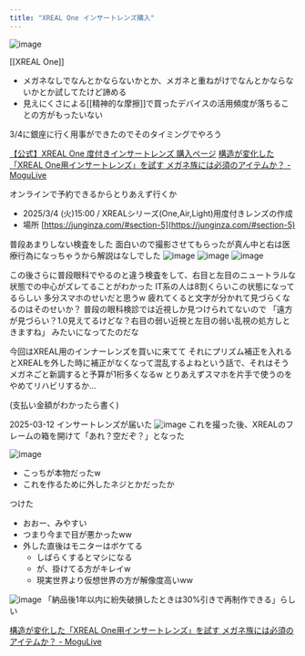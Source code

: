 ```yaml
---
title: "XREAL One インサートレンズ購入"
---
```


![image](https://gyazo.com/596c4b39ae82597bae2ddff80f77c99e/thumb/1000)

[[XREAL One]]
- メガネなしでなんとかならないかとか、メガネと重ねがけでなんとかならないかとか試してたけど諦める
- 見えにくさによる[[精神的な摩擦]]で買ったデバイスの活用頻度が落ちることの方がもったいない

3/4に銀座に行く用事ができたのでそのタイミングでやろう

[【公式】XREAL One 度付きインサートレンズ 購入ページ](https://junginza.com/xreal_one/)
[構造が変化した「XREAL One用インサートレンズ」を試す メガネ族には必須のアイテムか？ - MoguLive](https://www.moguravr.com/xreal-one-insert-lens/)

オンラインで予約できるからとりあえず行くか
- 2025/3/4 (火)15:00  /  XREALシリーズ(One,Air,Light)用度付きレンズの作成
- 場所 [https://junginza.com/#section-5](https://junginza.com/#section-5)


普段あまりしない検査をした
面白いので撮影させてもらったが真ん中と右は医療行為になっちゃうから解説はなしでした
![image](https://gyazo.com/8c0982569263e05c2aa5a803cad4f9d9/thumb/1000)
![image](https://gyazo.com/40ed6c3193ce6c6eb4e18f39f773c5dc/thumb/1000)
![image](https://gyazo.com/04c94a91fc4675b390c3308c14754662/thumb/1000)


この後さらに普段眼科でやるのと違う検査をして、右目と左目のニュートラルな状態での中心がズレてることがわかった
IT系の人は8割くらいこの状態になってるらしい
多分スマホのせいだと思うw
疲れてくると文字が分かれて見づらくなるのはそのせいか？
普段の眼科検診では近視しか見つけられてないので
「遠方が見づらい？1.0見えてるけどな？右目の弱い近視と左目の弱い乱視の処方しときますね」
みたいになってたのだな

今回はXREAL用のインナーレンズを買いに来てて
それにプリズム補正を入れるとXREALを外した時に補正がなくなって混乱するよねという話で、それはそう
メガネごと新調すると予算が1桁多くなるw
とりあえずスマホを片手で使うのをやめてリハビリするか…

(支払い金額がわかったら書く)

2025-03-12 インサートレンズが届いた
![image](https://gyazo.com/d5b48e72ed6086a91cad762a9bae8b26/thumb/1000)
これを撮った後、XREALのフレームの箱を開けて「あれ？空だぞ？」となった

![image](https://gyazo.com/ab8b62751abecf233096cb56123cb9f4/thumb/1000)
- こっちが本物だったw
- これを作るために外したネジとかだったか

つけた
- おおー、みやすい
- つまり今まで目が悪かったww
- 外した直後はモニターはボケてる
    - しばらくするとマシになる
    - が、掛けてる方がキレイw
    - 現実世界より仮想世界の方が解像度高いww

![image](https://gyazo.com/4e44eb8f0a922967154471db1aef4582/thumb/1000)
「納品後1年以内に紛失破損したときは30%引きで再制作できる」らしい


[構造が変化した「XREAL One用インサートレンズ」を試す メガネ族には必須のアイテムか？ - MoguLive](https://www.moguravr.com/xreal-one-insert-lens/)
